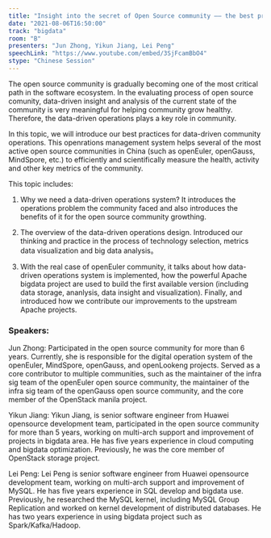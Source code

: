 ```yaml
---
title: "Insight into the secret of Open Source community —— the best practise for data-driven community operations"
date: "2021-08-06T16:50:00" 
track: "bigdata"
room: "B"
presenters: "Jun Zhong, Yikun Jiang, Lei Peng"
speechLink: "https://www.youtube.com/embed/3SjFcamBbO4"
stype: "Chinese Session"
---
```

The open source community is gradually becoming one of the most critical path in the software ecosystem. In the evaluating process of open source comunity, data-driven insight and analysis of the current state of the community is very meaningful for helping community grow healthy. Therefore, the data-driven operations plays a key role in community.
 

 In this topic, we will introduce our best practices for data-driven community operations. This openrations management system helps several of the most active open source communities in China (such as openEuler, openGauss, MindSpore, etc.) to efficiently and scientifically measure the health, activity and other key metrics of the community.
 

 This topic includes:
 1. Why we need a data-driven operations system? It introduces the operations problem the community faced and also introduces the benefits of it for the open source community growthing.
 

 2. The overview of the data-driven operations design. Introduced our thinking and practice in the process of technology selection, metrics data visualization and big data analysis。
 

 3. With the real case of openEuler community, it talks about how data-driven operations system is implemented, how the powerful Apache bigdata project are used to build the first available version (including data storage, ananlysis, data insight and visualization). Finally, and introduced how we contribute our improvements to the upstream Apache projects.
 ### Speakers: 
 Jun Zhong: Participated in the open source community for more than 6 years. Currently, she is responsible for the digital operation system of the openEuler, MindSpore, openGauss, and openLookeng projects. Served as a core contributor to multiple communities, such as the maintainer of the infra sig team of the openEuler open source community, the maintainer of the infra sig team of the openGauss open source community, and the core member of the OpenStack manila project.

Yikun Jiang: Yikun Jiang, is senior software engineer from Huawei opensource development team, participated in the open source community for more than 5 years, working on multi-arch support and improvement of projects in bigdata area. He has five years experience in cloud computing and bigdata optimization. Previously, he was the core member of OpenStack storage project.

Lei Peng: Lei Peng is senior software engineer from Huawei opensource development team, working on multi-arch support and improvement of MySQL. He has five years experience in SQL develop and bigdata use. Previously, he researched the MySQL kernel, including MySQL Group Replication and worked on kernel development of distributed databases. He has two years experience in using bigdata project such as Spark/Kafka/Hadoop.
